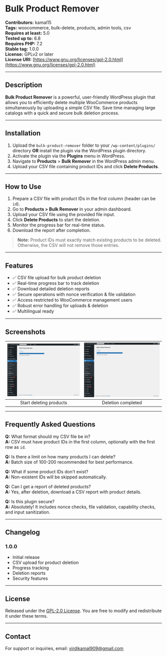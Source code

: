 
# Bulk Product Remover

**Contributors:** kamal15  
**Tags:** woocommerce, bulk-delete, products, admin tools, csv  
**Requires at least:** 5.0  
**Tested up to:** 6.8  
**Requires PHP:** 7.2  
**Stable tag:** 1.0.0  
**License:** GPLv2 or later  
**License URI:** [https://www.gnu.org/licenses/gpl-2.0.html](https://www.gnu.org/licenses/gpl-2.0.html)

---

## Description

**Bulk Product Remover** is a powerful, user-friendly WordPress plugin that allows you to efficiently delete multiple WooCommerce products simultaneously by uploading a simple CSV file. Save time managing large catalogs with a quick and secure bulk deletion process.

---

## Installation

1. Upload the `bulk-product-remover` folder to your `/wp-content/plugins/` directory **OR** install the plugin via the WordPress plugin directory.  
2. Activate the plugin via the **Plugins** menu in WordPress.  
3. Navigate to **Products** > **Bulk Remover** in the WordPress admin menu.  
4. Upload your CSV file containing product IDs and click **Delete Products**.

---

## How to Use

1. Prepare a CSV file with product IDs in the first column (header can be `id`).  
2. Go to **Products > Bulk Remover** in your admin dashboard.  
3. Upload your CSV file using the provided file input.  
4. Click **Delete Products** to start the deletion.  
5. Monitor the progress bar for real-time status.  
6. Download the report after completion.

> **Note:** Product IDs must exactly match existing products to be deleted. Otherwise, the CSV will not remove those entries.

---

## Features

- ✅ CSV file upload for bulk product deletion  
- ✅ Real-time progress bar to track deletion  
- ✅ Download detailed deletion reports  
- ✅ Secure operations with nonce verification & file validation  
- ✅ Access restricted to WooCommerce management users  
- ✅ Robust error handling for uploads & deletion  
- ✅ Multilingual ready  

---

## Screenshots

| ![Start deleting the products](assets/screenshots/Bulk-Product-Remover.png) | ![After successful deletion](assets/screenshots/Bulk-Product-Remover.png) |
| :---: | :---: |
| Start deleting products | Deletion completed |

---

## Frequently Asked Questions

**Q:** What format should my CSV file be in?  
**A:** CSV must have product IDs in the first column, optionally with the first row as `id`.

**Q:** Is there a limit on how many products I can delete?  
**A:** Batch size of 100-200 recommended for best performance.

**Q:** What if some product IDs don't exist?  
**A:** Non-existent IDs will be skipped automatically.

**Q:** Can I get a report of deleted products?  
**A:** Yes, after deletion, download a CSV report with product details.

**Q:** Is this plugin secure?  
**A:** Absolutely! It includes nonce checks, file validation, capability checks, and input sanitization.

---

## Changelog

### 1.0.0
- Initial release  
- CSV upload for product deletion  
- Progress tracking  
- Deletion reports  
- Security features  

---

## License

Released under the [GPL-2.0 License](https://www.gnu.org/licenses/gpl-2.0.html). You are free to modify and redistribute it under these terms.

---

## Contact

For support or inquiries, email: [virdikamal909@gmail.com](mailto:virdikamal909@gmail.com)


